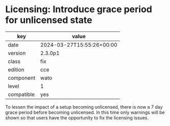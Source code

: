 [//]: # (werk v2)
# Licensing: Introduce grace period for unlicensed state

key        | value
---------- | ---
date       | 2024-03-27T15:55:26+00:00
version    | 2.3.0p1
class      | fix
edition    | cce
component  | wato
level      | 1
compatible | yes

To lessen the impact of a setup becoming unlicensed, there is now a 7 day grace period before becoming unlicensed.
In this time only warnings will be shown so that users have the opportunity to fix the licensing issues.

